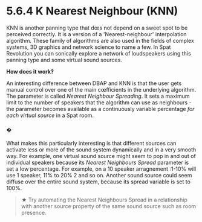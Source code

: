 # 5.6.4 K Nearest Neighbour (KNN)

KNN is another panning type that dœs not depend on a sweet spot to be perceived correctly. It is a version of a 'Nearest-neighbour' interpolation algorithm.
These family of algorithms are also used in the fields of complex systems, 3D
graphics and network science to name a few. In Spat Revolution you can sonically
explore a network of loudspeakers using this panning type and some virtual sound
sources.

**How does it work?**

An interesting difference between DBAP and KNN is that the user gets manual control over one of the main cœfficients in the underlying algorithm. The parameter is
called _Nearest Neighbour Spreading_. It sets a maximum limit to the number of
speakers that the algorithm can use as neighbours - the parameter becomes available as a continuously variable percentage _for each virtual source_ in a Spat room.

#### �


What makes this particularly interesting is that different sources can activate less or
more of the sound system dynamically and in a very smooth way. For example, one
virtual sound source might seem to pop in and out of individual speakers because
its _Nearest Neighbours Spread_ parameter is set a low percentage. For example, on
a 10 speaker arragnement :1-10% will use 1 speaker, 11% to 20% 2 and so on. Another sound source could seem diffuse over the entire sound system, because its
spread variable is set to 100%.

> ★ Try automating the Nearest Neighbours Spread in a relationship with
another source property of the same sound source such as room presence.
